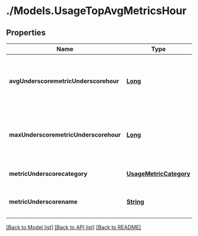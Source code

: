 # ./Models.UsageTopAvgMetricsHour
## Properties

Name | Type | Description | Notes
------------ | ------------- | ------------- | -------------
**avgUnderscoremetricUnderscorehour** | [**Long**][1] | Average number of timeseries per hour in which the metric occurs. | [optional] [default to null]
**maxUnderscoremetricUnderscorehour** | [**Long**][1] | Maximum number of timeseries per hour in which the metric occurs. | [optional] [default to null]
**metricUnderscorecategory** | [**UsageMetricCategory**][2] |  | [optional] [default to null]
**metricUnderscorename** | [**String**][3] | Contains the custom metric name. | [optional] [default to null]

[[Back to Model list]][4] [[Back to API list]][5] [[Back to README]][6]

[1]: long.md
[2]: UsageMetricCategory.md
[3]: string.md
[4]: ../README.md#documentation-for-models
[5]: ../README.md#documentation-for-api-endpoints
[6]: ../README.md
